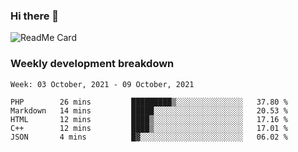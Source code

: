 ### Hi there 👋

<!--
**itzcy/itzcy** is a ✨ _special_ ✨ repository because its `README.md` (this file) appears on your GitHub profile.

Here are some ideas to get you started:

- 🔭 I’m currently working on ...
- 🌱 I’m currently learning ...
- 👯 I’m looking to collaborate on ...
- 🤔 I’m looking for help with ...
- 💬 Ask me about ...
- 📫 How to reach me: ...
- 😄 Pronouns: ...
- ⚡ Fun fact: ...
-->
![ReadMe Card](https://github-readme-stats.vercel.app/api?username=itzcy&show_icons=true&title_color=2d3198&icon_color=797cb8&text_color=24292e&bg_color=f6f8fa)

### Weekly development breakdown
<!--START_SECTION:waka-->
```text
Week: 03 October, 2021 - 09 October, 2021

PHP        26 mins         █████████▒░░░░░░░░░░░░░░░   37.80 % 
Markdown   14 mins         █████░░░░░░░░░░░░░░░░░░░░   20.53 % 
HTML       12 mins         ████▒░░░░░░░░░░░░░░░░░░░░   17.16 % 
C++        12 mins         ████▒░░░░░░░░░░░░░░░░░░░░   17.01 % 
JSON       4 mins          █▓░░░░░░░░░░░░░░░░░░░░░░░   06.02 % 
```
<!--END_SECTION:waka-->
